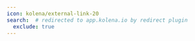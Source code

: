 ```yaml
---
icon: kolena/external-link-20
search:  # redirected to app.kolena.io by redirect plugin
  exclude: true
---
```

